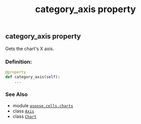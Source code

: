 ﻿---
title: category_axis property
second_title: Aspose.Cells for Python via .NET API References
description: 
type: docs
weight: 200
url: /aspose.cells.charts/chart/category_axis/
is_root: false
---

## category_axis property


Gets the chart's X axis.
### Definition:
```python
@property
def category_axis(self):
    ...
```

### See Also
* module [`aspose.cells.charts`](../../)
* class [`Axis`](/cells/python-net/aspose.cells.charts/axis)
* class [`Chart`](/cells/python-net/aspose.cells.charts/chart)
